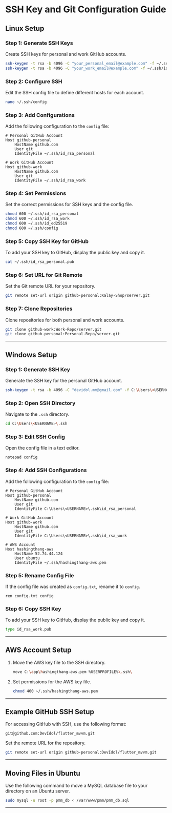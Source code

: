 # SSH Key and Git Configuration Guide

## Linux Setup

### Step 1: Generate SSH Keys

Create SSH keys for personal and work GitHub accounts.

```bash
ssh-keygen -t rsa -b 4096 -C "your_personal_email@example.com" -f ~/.ssh/id_rsa_personal
ssh-keygen -t rsa -b 4096 -C "your_work_email@example.com" -f ~/.ssh/id_rsa_work
```

### Step 2: Configure SSH

Edit the SSH config file to define different hosts for each account.

```bash
nano ~/.ssh/config
```

### Step 3: Add Configurations

Add the following configuration to the `config` file:

```plaintext
# Personal GitHub Account
Host github-personal
    HostName github.com
    User git
    IdentityFile ~/.ssh/id_rsa_personal

# Work GitHub Account
Host github-work
    HostName github.com
    User git
    IdentityFile ~/.ssh/id_rsa_work
```

### Step 4: Set Permissions

Set the correct permissions for SSH keys and the config file.

```bash
chmod 600 ~/.ssh/id_rsa_personal
chmod 600 ~/.ssh/id_rsa_work
chmod 600 ~/.ssh/id_ed25519
chmod 600 ~/.ssh/config
```

### Step 5: Copy SSH Key for GitHub

To add your SSH key to GitHub, display the public key and copy it.

```bash
cat ~/.ssh/id_rsa_personal.pub
```

### Step 6: Set URL for Git Remote

Set the Git remote URL for your repository.

```bash
git remote set-url origin github-personal:Kalay-Shop/server.git
```

### Step 7: Clone Repositories

Clone repositories for both personal and work accounts.

```bash
git clone github-work:Work-Repo/server.git
git clone github-personal:Personal-Repo/server.git
```

---

## Windows Setup

### Step 1: Generate SSH Key

Generate the SSH key for the personal GitHub account.

```bash
ssh-keygen -t rsa -b 4096 -C "devidol.mm@gmail.com" -f C:\Users\<USERNAME>\.ssh\id_rsa_personal
```

### Step 2: Open SSH Directory

Navigate to the `.ssh` directory.

```bash
cd C:\Users\<USERNAME>\.ssh
```

### Step 3: Edit SSH Config

Open the config file in a text editor.

```plaintext
notepad config
```

### Step 4: Add SSH Configurations

Add the following configuration to the `config` file:

```plaintext
# Personal GitHub Account
Host github-personal
    HostName github.com
    User git
    IdentityFile C:\Users\<USERNAME>\.ssh\id_rsa_personal

# Work GitHub Account
Host github-work
    HostName github.com
    User git
    IdentityFile C:\Users\<USERNAME>\.ssh\id_rsa_work

# AWS Account
Host hashingthang-aws
    HostName 52.74.44.124
    User ubuntu
    IdentityFile ~/.ssh/hashingthang-aws.pem
```

### Step 5: Rename Config File

If the config file was created as `config.txt`, rename it to `config`.

```plaintext
ren config.txt config
```

### Step 6: Copy SSH Key

To add your SSH key to GitHub, display the public key and copy it.

```bash
type id_rsa_work.pub
```

---

## AWS Account Setup

1. Move the AWS key file to the SSH directory.

    ```bash
    move C:\app\hashingthang-aws.pem %USERPROFILE%\.ssh\
    ```

2. Set permissions for the AWS key file.

    ```bash
    chmod 400 ~/.ssh/hashingthang-aws.pem
    ```

---

## Example GitHub SSH Setup

For accessing GitHub with SSH, use the following format:

```plaintext
git@github.com:DevIdol/flutter_mvvm.git
```

Set the remote URL for the repository.

```bash
git remote set-url origin github-personal:DevIdol/flutter_mvvm.git
```

---

## Moving Files in Ubuntu

Use the following command to move a MySQL database file to your directory on an Ubuntu server.

```bash
sudo mysql -u root -p pmm_db < /var/www/pmm/pmm_db.sql
```

---

